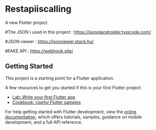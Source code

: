 # Restapiiscalling

A new Flutter project.

#The JSON i used in this project : 
https://jsonplaceholder.typicode.com/

#JSON viewer : 
https://jsonviewer.stack.hu/

#FAKE API : 
https://webhook.site/

## Getting Started

This project is a starting point for a Flutter application.

A few resources to get you started if this is your first Flutter project:

- [Lab: Write your first Flutter app](https://docs.flutter.dev/get-started/codelab)
- [Cookbook: Useful Flutter samples](https://docs.flutter.dev/cookbook)

For help getting started with Flutter development, view the
[online documentation](https://docs.flutter.dev/), which offers tutorials,
samples, guidance on mobile development, and a full API reference.
